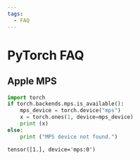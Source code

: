 ```yaml
---
tags:
  - FAQ
---
```


# PyTorch FAQ

## Apple MPS

```py
import torch
if torch.backends.mps.is_available():
    mps_device = torch.device("mps")
    x = torch.ones(1, device=mps_device)
    print (x)
else:
    print ("MPS device not found.")
```

```
tensor([1.], device='mps:0')
```
